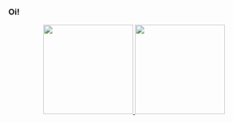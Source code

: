 ### Oi!
<div align="center">
  <a href="https://github.com/cangussusam">
  <img height="180em" text-align="center" src="https://github-readme-stats.vercel.app/api?username=cangussusam&show_icons=true&theme=radical&include_all_commits=true&count_private=true"/>
  <img height="180em" text-align="center" src="https://github-readme-stats.vercel.app/api/top-langs/?username=cangussusam&layout=compact&langs_count=7&theme=radical"/>
</div>
